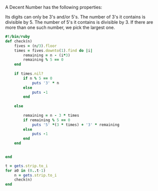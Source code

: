 A Decent Number has the following properties:

Its digits can only be 3's and/or 5's.
The number of 3's it contains is divisible by 5.
The number of 5's it contains is divisible by 3.
If there are more than one such number, we pick the largest one.


```ruby
#!/bin/ruby
def check(n)
    fives = (n/3).floor
    times = fives.downto(1).find do |i| 
        remaining = n - (i*3)
        remaining % 5 == 0
    end
    
    if times.nil?
        if n % 5 == 0
            puts '3' * n
        else
            puts -1
        end   
        
    else
        
        remaining = n - 3 * times
        if remaining % 5 == 0
            puts '5' *(3 * times) + '3' * remaining
        else
            puts -1
        end
    end
    

end

t = gets.strip.to_i
for a0 in (0..t-1)
    n = gets.strip.to_i
    check(n)
end
```
